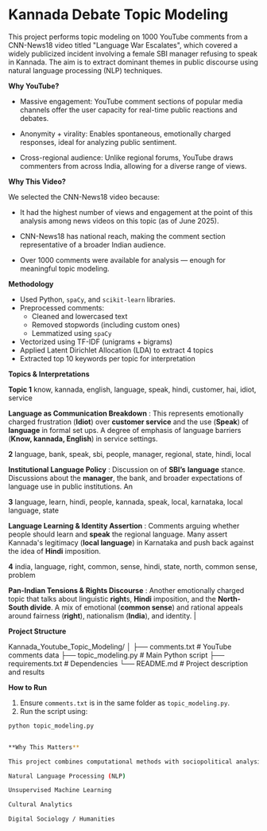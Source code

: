 # Kannada Debate Topic Modeling

This project performs topic modeling on 1000 YouTube comments from a CNN-News18 video titled "Language War Escalates", which covered a widely publicized incident involving a female SBI manager refusing to speak in Kannada. The aim is to extract dominant themes in public discourse using natural language processing (NLP) techniques.


**Why YouTube?**

- Massive engagement: YouTube comment sections of popular media channels offer the user capacity for real-time public reactions and debates.

- Anonymity + virality: Enables spontaneous, emotionally charged responses, ideal for analyzing public sentiment.

- Cross-regional audience: Unlike regional forums, YouTube draws commenters from across India, allowing for a diverse range of views.


**Why This Video?**

We selected the CNN-News18 video because:

- It had the highest number of views and engagement at the point of this analysis among news videos on this topic (as of June 2025).

- CNN-News18 has national reach, making the comment section representative of a broader Indian audience.

- Over 1000 comments were available for analysis — enough for meaningful topic modeling.


**Methodology**

- Used Python, `spaCy`, and `scikit-learn` libraries.
- Preprocessed comments:
  - Cleaned and lowercased text
  - Removed stopwords (including custom ones)
  - Lemmatized using `spaCy`
- Vectorized using TF-IDF (unigrams + bigrams)
- Applied Latent Dirichlet Allocation (LDA) to extract 4 topics
- Extracted top 10 keywords per topic for interpretation


**Topics & Interpretations**

**Topic 1**  know, kannada, english, language, speak, hindi, customer, hai, idiot, service 

**Language as Communication Breakdown** : This represents emotionally charged frustration (**Idiot**) over **customer service** and the use (**Speak**) of **language** in formal set ups. A degree of emphasis of language barriers (**Know, kannada, English**) in service settings. 

**2**  language, bank, speak, sbi, people, manager, regional, state, hindi, local 

**Institutional Language Policy** : Discussion on of **SBI’s** **language** stance. Discussions about the **manager**, the bank, and broader expectations of language use in public institutions. An 

 **3**  language, learn, hindi, people, kannada, speak, local, karnataka, local language, state  
 
 **Language Learning & Identity Assertion** : Comments arguing whether people should learn and **speak** the regional language. Many assert Kannada's legitimacy (**local language**) in Karnataka and push back against the idea of **Hindi** imposition. 

  **4**  india, language, right, common, sense, hindi, state, north, common sense, problem 
  
  **Pan-Indian Tensions & Rights Discourse** : Another emotionally charged topic that talks about linguistic **right**s, **Hindi** imposition, and the **North-South divide**. A mix of emotional (**common sense**) and rational appeals around fairness (**right**), nationalism (**India**), and identity. |


**Project Structure**


Kannada_Youtube_Topic_Modeling/
│
├── comments.txt # YouTube comments data
├── topic_modeling.py # Main Python script
├── requirements.txt # Dependencies
└── README.md # Project description and results


**How to Run**

1. Ensure `comments.txt` is in the same folder as `topic_modeling.py`.
2. Run the script using:

```bash
python topic_modeling.py


**Why This Matters**

This project combines computational methods with sociopolitical analysis to understand language politics in India. It is part of a broader learning journey in:

Natural Language Processing (NLP)

Unsupervised Machine Learning

Cultural Analytics

Digital Sociology / Humanities